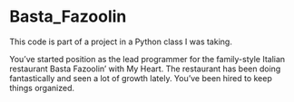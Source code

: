 # Basta_Fazoolin
This code is part of a project in a Python class I was taking.

You’ve started position as the lead programmer for the family-style Italian restaurant Basta Fazoolin’ with My Heart. The restaurant has been doing fantastically and seen a lot of growth lately. You’ve been hired to keep things organized.
